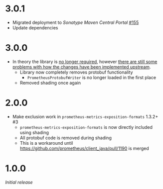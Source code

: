 # 3.0.1
* Migrated deployment to _Sonatype Maven Central Portal_ [#155](https://github.com/xdev-software/standard-maven-template/issues/155)
* Update dependencies

# 3.0.0
* In theory the library is [no longer required](https://prometheus.github.io/client_java/exporters/formats/#exclude-protobuf-exposition-format), however [there are still some problems with how the changes have been implemented upstream](https://github.com/xdev-software/prometheus-metrics-exposition-formats-no-protobuf/issues/27).
  * Library now completely removes protobuf functionality
    * ``PrometheusProtobufWriter`` is no longer loaded in the first place
  * Removed shading once again

# 2.0.0
* Make exclusion work in ``prometheus-metrics-exposition-formats`` 1.3.2+ #3
   * ``prometheus-metrics-exposition-formats`` is now directly included using shading
   * All protobuf code is removed during shading
   * This is a workaround until https://github.com/prometheus/client_java/pull/1190 is merged

# 1.0.0
_Initial release_
